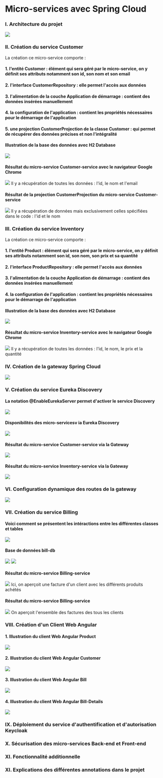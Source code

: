 <h1>Micro-services avec Spring Cloud</h1>

<h3>I. Architecture du projet</h3>
<img src="screens/architectureduprojet.jpg">

<h3>II. Création du service Customer</h3>
     La création ce micro-service comporte :
     <h4>1. l'entité Customer : élément qui sera géré par le micro-service,
     on y définit ses attributs notamment son id, son nom et son email</h4>
     <h4>2. l'interface CustomerRepository : elle permet l'accès aux données</h4>
     <h4>3. l'alimentation de la couche Application de démarrage  : contient des données insérées manuellement</h4>
     <h4>4. la configuration de l'application  : contient les propriétés nécessaires pour le démarrage de l'application</h4>
     <h4>5. une projection CustomerProjection de la classe Customer  : qui permet de récupérer des données précises et non l'intégralité</h4>
     <h4>Illustration de la base des données avec H2 Database</h4>
     <img src="screens/customer-db.jpg">
     <h4>Résultat du micro-service Customer-service avec le navigateur Google Chrome</h4>
     <img src="screens/customer-result.jpg">
     Il y a récupération de toutes les données : l'id, le nom et l'email
     <h4>Résultat de la projection CustomerProjection du micro-service Customer-service</h4>
     <img src="screens/Customer-projection.jpg">
     Il y a récupération de données mais exclusivement celles spécifiées dans le code : l'id et le nom

<h3>III. Création du service Inventory</h3>
     La création ce micro-service comporte :
     <h4>1. l'entité Product : élément qui sera géré par le micro-service,
     on y définit ses attributs notamment son id, son nom, son prix et sa quantité</h4>
     <h4>2. l'interface ProductRepository : elle permet l'accès aux données</h4>
     <h4>3. l'alimentation de la couche Application de démarrage  : contient des données insérées manuellement</h4>
     <h4>4. la configuration de l'application  : contient les propriétés nécessaires pour le démarrage de l'application</h4>
     <h4>Illustration de la base des données avec H2 Database</h4>
     <img src="screens/product-db.jpg">
     <h4>Résultat du micro-service Inventory-service avec le navigateur Google Chrome</h4>
     <img src="screens/product-result.jpg">
     Il y a récupération de toutes les données : l'id, le nom, le prix et la quantité


<h3>IV. Création de la gateway Spring Cloud</h3>
     <img src="screens/gateway.jpg">


<h3>V. Création du service Eureka Discovery</h3>
     <h4>La notation @EnableEurekaServer permet d'activer le service Discovery</h4>
     <img src="screens/eureka.jpg">
     <h4>Disponibilités des micro-servicesv ia Eureka Discovery</h4>
     <img src="screens/discovery.jpg">
     <h4>Résultat du micro-service Customer-service via la Gateway</h4>
     <img src="screens/customer-gateway.jpg">
     <h4>Résultat du micro-service Inventory-service via la Gateway</h4>
     <img src="screens/inventory-gateway.jpg">

<h3>VI. Configuration dynamique des routes de la gateway</h3>
     <img src="screens/gateway-configuration.jpg">

<h3>VII. Création du service Billing</h3>
     <h4>Voici comment se présentent les intéractions entre les différentes classes et tables</h4>
     <img src="screens/diagrammeDeClasseServices.jpg">
     <h4>Base de données bill-db</h4>
     <img src="screens/billdb1.jpg">
     <img src="screens/billdb2.jpg">
     <h4>Résultat du micro-service Billing-service</h4>
     <img src="screens/customerBill.jpg">
     Ici, on aperçoit une facture d'un client avec les différents produits achétés
     <h4>Résultat du micro-service Billing-service</h4>
     <img src="screens/billSet.jpg">
     On aperçoit l'ensemble des factures des tous les clients



<h3>VIII. Création d'un Client Web Angular</h3>
     <h4>1. Illustration du client Web Angular Product</h4>
     <img src="screens/clientProduct.jpg">
     <h4>2. Illustration du client Web Angular Customer</h4>
     <img src="screens/clientCustomer.jpg">
     <h4>3. Illustration du client Web Angular Bill</h4>
     <img src="screens/clientBill.jpg">
     <h4>4. Illustration du client Web Angular Bill-Details</h4>
     <img src="screens/clientBillDetails.jpg">


<h3>IX. Déploiement du service d'authentification et d'autorisation Keycloak</h3>



<h3>X. Sécurisation des micro-services Back-end et Front-end</h3>



<h3>XI. Fonctionnalité additionnelle</h3>




<h3>XI. Explications des différentes annotations dans le projet</h3>